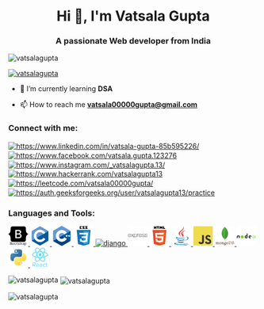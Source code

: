 <!-- [![MasterHead]{https://www.google.com/imgres?imgurl=https%3A%2F%2Fwww.shutterstock.com%2Fimage-illustration%2Fbanner-about-programming-coding-course-260nw-1887006397.jpg&tbnid=Pzx8Xltjds5vzM&vet=12ahUKEwic8pqsuoD_AhUAA7cAHRevDfkQMygsegUIARDxAg..i&imgrefurl=https%3A%2F%2Fwww.shutterstock.com%2Fimage-illustration%2Fbanner-about-programming-coding-course-neural-1887006397&docid=y9ynj1AOvhaDSM&w=462&h=280&q=banner%20gif%20images%20coding&ved=2ahUKEwic8pqsuoD_AhUAA7cAHRevDfkQMygsegUIARDxAg)](https://github.com/VatsalaGupta) -->

<h1 align="center">Hi 👋, I'm Vatsala Gupta</h1>
<h3 align="center">A passionate Web developer from India</h3>
<!-- <img align="right" alt="Coding" width="400" src="https://www.google.com/imgres?imgurl=https%3A%2F%2Fuser-images.githubusercontent.com%2F56001279%2F169039511-a3887a25-f6aa-449c-a269-82372aaa8618.gif&tbnid=55jyr3BK5duBpM&vet=12ahUKEwikrbjTuYD_AhX01XMBHczqBEEQMygRegUIARCoAg..i&imgrefurl=https%3A%2F%2Fgithub.com%2FShivamRathore07&docid=eLvGV34xvFZ9iM&w=800&h=600&q=animated%20gifs%20coding&hl=en&ved=2ahUKEwikrbjTuYD_AhX01XMBHczqBEEQMygRegUIARCoAg"
 -->
<p align="left"> <img src="https://komarev.com/ghpvc/?username=vatsalagupta&label=Profile%20views&color=0e75b6&style=flat" alt="vatsalagupta" /> </p>

<p align="left"> <a href="https://github.com/ryo-ma/github-profile-trophy"><img src="https://github-profile-trophy.vercel.app/?username=vatsalagupta" alt="vatsalagupta" /></a> </p>

- 🌱 I’m currently learning **DSA**

- 📫 How to reach me **vatsala00000gupta@gmail.com**

<h3 align="left">Connect with me:</h3>
<p align="left">
<a href="https://linkedin.com/in/https://www.linkedin.com/in/vatsala-gupta-85b595226/" target="blank"><img align="center" src="https://raw.githubusercontent.com/rahuldkjain/github-profile-readme-generator/master/src/images/icons/Social/linked-in-alt.svg" alt="https://www.linkedin.com/in/vatsala-gupta-85b595226/" height="30" width="40" /></a>
<a href="https://fb.com/https://www.facebook.com/vatsala.gupta.123276" target="blank"><img align="center" src="https://raw.githubusercontent.com/rahuldkjain/github-profile-readme-generator/master/src/images/icons/Social/facebook.svg" alt="https://www.facebook.com/vatsala.gupta.123276" height="30" width="40" /></a>
<a href="https://instagram.com/https://www.instagram.com/_vatsalagupta.13/" target="blank"><img align="center" src="https://raw.githubusercontent.com/rahuldkjain/github-profile-readme-generator/master/src/images/icons/Social/instagram.svg" alt="https://www.instagram.com/_vatsalagupta.13/" height="30" width="40" /></a>
<a href="https://www.hackerrank.com/https://www.hackerrank.com/vatsalagupta13" target="blank"><img align="center" src="https://raw.githubusercontent.com/rahuldkjain/github-profile-readme-generator/master/src/images/icons/Social/hackerrank.svg" alt="https://www.hackerrank.com/vatsalagupta13" height="30" width="40" /></a>
<a href="https://www.leetcode.com/https://leetcode.com/vatsala00000gupta/" target="blank"><img align="center" src="https://raw.githubusercontent.com/rahuldkjain/github-profile-readme-generator/master/src/images/icons/Social/leet-code.svg" alt="https://leetcode.com/vatsala00000gupta/" height="30" width="40" /></a>
<a href="https://auth.geeksforgeeks.org/user/https://auth.geeksforgeeks.org/user/vatsalagupta13/practice" target="blank"><img align="center" src="https://raw.githubusercontent.com/rahuldkjain/github-profile-readme-generator/master/src/images/icons/Social/geeks-for-geeks.svg" alt="https://auth.geeksforgeeks.org/user/vatsalagupta13/practice" height="30" width="40" /></a>
</p>

<h3 align="left">Languages and Tools:</h3>
<p align="left"> <a href="https://getbootstrap.com" target="_blank" rel="noreferrer"> <img src="https://raw.githubusercontent.com/devicons/devicon/master/icons/bootstrap/bootstrap-plain-wordmark.svg" alt="bootstrap" width="40" height="40"/> </a> <a href="https://www.cprogramming.com/" target="_blank" rel="noreferrer"> <img src="https://raw.githubusercontent.com/devicons/devicon/master/icons/c/c-original.svg" alt="c" width="40" height="40"/> </a> <a href="https://www.w3schools.com/cpp/" target="_blank" rel="noreferrer"> <img src="https://raw.githubusercontent.com/devicons/devicon/master/icons/cplusplus/cplusplus-original.svg" alt="cplusplus" width="40" height="40"/> </a> <a href="https://www.w3schools.com/css/" target="_blank" rel="noreferrer"> <img src="https://raw.githubusercontent.com/devicons/devicon/master/icons/css3/css3-original-wordmark.svg" alt="css3" width="40" height="40"/> </a> <a href="https://www.djangoproject.com/" target="_blank" rel="noreferrer"> <img src="https://cdn.worldvectorlogo.com/logos/django.svg" alt="django" width="40" height="40"/> </a> <a href="https://expressjs.com" target="_blank" rel="noreferrer"> <img src="https://raw.githubusercontent.com/devicons/devicon/master/icons/express/express-original-wordmark.svg" alt="express" width="40" height="40"/> </a> <a href="https://www.w3.org/html/" target="_blank" rel="noreferrer"> <img src="https://raw.githubusercontent.com/devicons/devicon/master/icons/html5/html5-original-wordmark.svg" alt="html5" width="40" height="40"/> </a> <a href="https://www.java.com" target="_blank" rel="noreferrer"> <img src="https://raw.githubusercontent.com/devicons/devicon/master/icons/java/java-original.svg" alt="java" width="40" height="40"/> </a> <a href="https://developer.mozilla.org/en-US/docs/Web/JavaScript" target="_blank" rel="noreferrer"> <img src="https://raw.githubusercontent.com/devicons/devicon/master/icons/javascript/javascript-original.svg" alt="javascript" width="40" height="40"/> </a> <a href="https://www.mongodb.com/" target="_blank" rel="noreferrer"> <img src="https://raw.githubusercontent.com/devicons/devicon/master/icons/mongodb/mongodb-original-wordmark.svg" alt="mongodb" width="40" height="40"/> </a> <a href="https://nodejs.org" target="_blank" rel="noreferrer"> <img src="https://raw.githubusercontent.com/devicons/devicon/master/icons/nodejs/nodejs-original-wordmark.svg" alt="nodejs" width="40" height="40"/> </a> <a href="https://www.python.org" target="_blank" rel="noreferrer"> <img src="https://raw.githubusercontent.com/devicons/devicon/master/icons/python/python-original.svg" alt="python" width="40" height="40"/> </a> <a href="https://reactjs.org/" target="_blank" rel="noreferrer"> <img src="https://raw.githubusercontent.com/devicons/devicon/master/icons/react/react-original-wordmark.svg" alt="react" width="40" height="40"/> </a> </p>

<p><img align="left" src="https://github-readme-stats.vercel.app/api/top-langs?username=vatsalagupta&show_icons=true&locale=en&layout=compact" alt="vatsalagupta" /></p>

<p>&nbsp;<img align="center" src="https://github-readme-stats.vercel.app/api?username=vatsalagupta&show_icons=true&locale=en" alt="vatsalagupta" /></p>

<p><img align="center" src="https://github-readme-streak-stats.herokuapp.com/?user=vatsalagupta&" alt="vatsalagupta" /></p>

